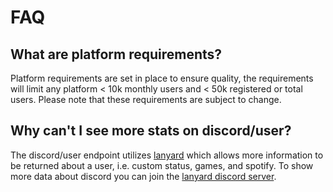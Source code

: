 # FAQ

## What are platform requirements?

Platform requirements are set in place to ensure quality, the requirements will limit any platform &lt; 10k monthly users and &lt; 50k registered or total users. Please note that these requirements are subject to change.

## Why can't I see more stats on discord/user?

The discord/user endpoint utilizes [lanyard](https://github.com/Phineas/lanyard) which allows more information to be returned about a user, i.e. custom status, games, and spotify. To show more data about discord you can join the [lanyard discord server](https://discord.gg/WScAm7vNGF).